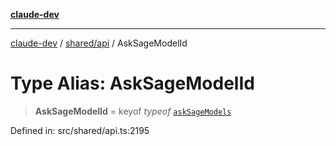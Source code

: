 [**claude-dev**](../../../README.md)

***

[claude-dev](../../../README.md) / [shared/api](../README.md) / AskSageModelId

# Type Alias: AskSageModelId

> **AskSageModelId** = keyof *typeof* [`askSageModels`](../variables/askSageModels.md)

Defined in: src/shared/api.ts:2195

